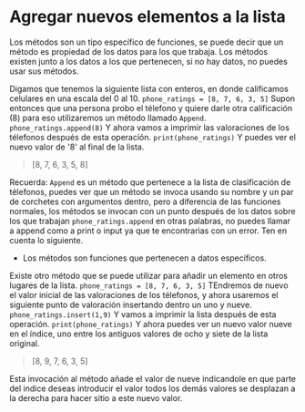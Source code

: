 # Agregar nuevos elementos a la lista

Los métodos son un tipo específico de funciones, se puede decir que un método es propiedad de los datos para los que trabaja.
Los métodos existen junto a los datos a los que pertenecen, si no hay datos, no puedes usar sus métodos.

Digamos que tenemos la siguiente lista con enteros, en donde calificamos celulares en una escala del 0 al 10.
`phone_ratings = [8, 7, 6, 3, 5]`
Supon entonces que una persona probo el télefono y quiere darle otra calificación (8) para eso utilizaremos un método llamado `Append`.
`phone_ratings.append(8)`
Y ahora vamos a imprimir las valoraciones de los télefonos después de esta operación.
`print(phone_ratings)`
Y puedes ver el nuevo valor de '8' al final de la lista.
> [8, 7, 6, 3, 5, 8]

Recuerda: `Append` es un método que pertenece a la lista de clasificación de télefonos, puedes ver que un método se invoca usando 
su nombre y un par de corchetes con argumentos dentro, pero a diferencia de las funciones normales, 
los métodos se invocan con un punto después de los datos sobre los que trabajan `phone_ratings.append` en otras palabras, 
no puedes llamar a append como a print o input ya que te encontrarias con un error.
Ten en cuenta lo siguiente.

* Los métodos son funciones que pertenecen a datos específicos.

Existe otro método que se puede utilizar para añadir un elemento en otros lugares de la lista.
`phone_ratings = [8, 7, 6, 3, 5]`
TEndremos de nuevo el valor inicial de las valoraciones de los télefonos, y ahora usaremos el siguiente punto de valoración insertando dentro un uno y nueve.
`phone_ratings.insert(1,9)`
Y vamos a imprimir la lista después de esta operación.
`print(phone_ratings)`
Y ahora puedes ver un nuevo valor nueve en el índice, uno entre los antiguos valores de ocho y siete de la lista original.
> [8, 9, 7, 6, 3, 5]

Esta invocación al método añade el valor de nueve indicandole en que parte del indice deseas introducir el valor todos los demás valores se desplazan
a la derecha para hacer sitio a este nuevo valor.
